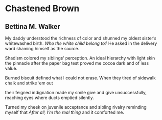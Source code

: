# Chastened Brown
## Bettina M. Walker
My daddy understood
the richness of color and
shunned my oldest sister’s
whitewashed birth.
 _Who the white child belong to?_
He asked in the delivery ward
shaming himself as the source.

Shadism colored my siblings’ perception.
An ideal hierarchy with light skin the pinnacle
after the paper bag test proved me cocoa dark
and of less value.

Burned biscuit defined what I could not
erase. When they tired of sidewalk chalk
and strike ’em out

their feigned indignation
made my smile give and give
unsuccessfully, reaching eyes
where ducts emptied silently.

Turned my cheek
on juvenile acceptance
and sibling rivalry
reminding myself that
 _After all, I’m the real thing_
and it comforted me.
